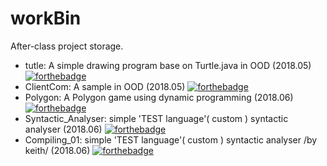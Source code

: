 # workBin
After-class project storage.

- tutle: A simple drawing program base on Turtle.java in OOD (2018.05) [![forthebadge](https://forthebadge.com/images/badges/made-with-java.svg)](https://forthebadge.com)
- ClientCom:  A sample in OOD (2018.05) [![forthebadge](https://forthebadge.com/images/badges/made-with-java.svg)](https://forthebadge.com)
- Polygon: A Polygon game using dynamic programming (2018.06) [![forthebadge](https://forthebadge.com/images/badges/made-with-c.svg)](https://forthebadge.com)
- Syntactic_Analyser: simple 'TEST language'( custom ) syntactic analyser (2018.06) [![forthebadge](https://forthebadge.com/images/badges/made-with-c.svg)](https://forthebadge.com)
- Compiling_01: simple 'TEST language'( custom ) syntactic analyser /by keith/ (2018.06) [![forthebadge](https://forthebadge.com/images/badges/made-with-c.svg)](https://forthebadge.com)

